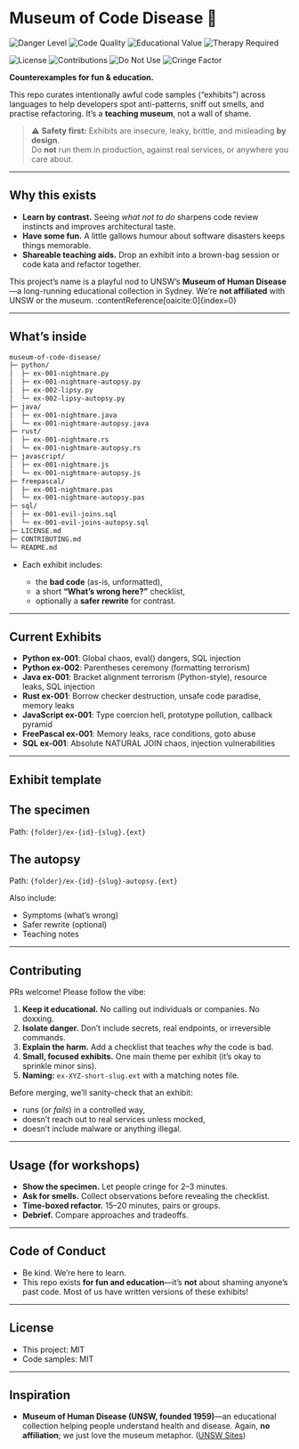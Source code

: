 # Museum of Code Disease 🧫

![Danger Level](https://img.shields.io/badge/danger%20level-☢️%20MAXIMUM-red?style=for-the-badge)
![Code Quality](https://img.shields.io/badge/code%20quality-💩%20TERRIBLE-brown?style=for-the-badge)
![Educational Value](https://img.shields.io/badge/educational%20value-📚%20HIGH-brightgreen?style=for-the-badge)
![Therapy Required](https://img.shields.io/badge/therapy%20required-🛋️%20PROBABLY-orange?style=for-the-badge)

![License](https://img.shields.io/badge/license-MIT-blue)
![Contributions](https://img.shields.io/badge/contributions-welcome-brightgreen)
![Do Not Use](https://img.shields.io/badge/production%20use-❌%20FORBIDDEN-red)
![Cringe Factor](https://img.shields.io/badge/cringe%20factor-😱%20MAXIMUM-purple)

**Counterexamples for fun & education.** 

This repo curates intentionally awful code samples (“exhibits”) across languages to help developers spot anti-patterns, sniff out smells, and practise refactoring. It’s a **teaching museum**, not a wall of shame.

> ⚠️ **Safety first:** Exhibits are insecure, leaky, brittle, and misleading **by design**.  
> Do **not** run them in production, against real services, or anywhere you care about.

---

## Why this exists

- **Learn by contrast.** Seeing *what not to do* sharpens code review instincts and improves architectural taste.
- **Have some fun.** A little gallows humour about software disasters keeps things memorable.
- **Shareable teaching aids.** Drop an exhibit into a brown-bag session or code kata and refactor together.

This project’s name is a playful nod to UNSW’s **Museum of Human Disease**—a long-running educational collection in Sydney. We’re **not affiliated** with UNSW or the museum. :contentReference[oaicite:0]{index=0}

---

## What’s inside

```bash
museum-of-code-disease/
├─ python/
│  ├─ ex-001-nightmare.py
│  ├─ ex-001-nightmare-autopsy.py
│  ├─ ex-002-lipsy.py
│  └─ ex-002-lipsy-autopsy.py
├─ java/
│  ├─ ex-001-nightmare.java
│  └─ ex-001-nightmare-autopsy.java
├─ rust/
│  ├─ ex-001-nightmare.rs
│  └─ ex-001-nightmare-autopsy.rs
├─ javascript/
│  ├─ ex-001-nightmare.js
│  └─ ex-001-nightmare-autopsy.js
├─ freepascal/
│  ├─ ex-001-nightmare.pas
│  └─ ex-001-nightmare-autopsy.pas
├─ sql/
│  ├─ ex-001-evil-joins.sql
│  └─ ex-001-evil-joins-autopsy.sql
├─ LICENSE.md
├─ CONTRIBUTING.md
└─ README.md
```

- Each exhibit includes:

  - the **bad code** (as-is, unformatted),
  - a short **“What’s wrong here?”** checklist,
  - optionally a **safer rewrite** for contrast.

---

## Current Exhibits

- **Python ex-001**: Global chaos, eval() dangers, SQL injection
- **Python ex-002**: Parentheses ceremony (formatting terrorism)  
- **Java ex-001**: Bracket alignment terrorism (Python-style), resource leaks, SQL injection
- **Rust ex-001**: Borrow checker destruction, unsafe code paradise, memory leaks
- **JavaScript ex-001**: Type coercion hell, prototype pollution, callback pyramid
- **FreePascal ex-001**: Memory leaks, race conditions, goto abuse
- **SQL ex-001**: Absolute NATURAL JOIN chaos, injection vulnerabilities

---

## Exhibit template

## The specimen

Path: `{folder}/ex-{id}-{slug}.{ext}`

## The autopsy

Path: `{folder}/ex-{id}-{slug}-autopsy.{ext}`

Also include:

- Symptoms (what’s wrong)
- Safer rewrite (optional)
- Teaching notes

---

## Contributing

PRs welcome! Please follow the vibe:

1. **Keep it educational.** No calling out individuals or companies. No doxxing.
2. **Isolate danger.** Don’t include secrets, real endpoints, or irreversible commands.
3. **Explain the harm.** Add a checklist that teaches *why* the code is bad.
4. **Small, focused exhibits.** One main theme per exhibit (it’s okay to sprinkle minor sins).
5. **Naming:** `ex-XYZ-short-slug.ext` with a matching notes file.

Before merging, we’ll sanity-check that an exhibit:

* runs (or *fails*) in a controlled way,
* doesn’t reach out to real services unless mocked,
* doesn’t include malware or anything illegal.

---

## Usage (for workshops)

* **Show the specimen.** Let people cringe for 2–3 minutes.
* **Ask for smells.** Collect observations before revealing the checklist.
* **Time-boxed refactor.** 15–20 minutes, pairs or groups.
* **Debrief.** Compare approaches and tradeoffs.

---

## Code of Conduct

- Be kind. We’re here to learn.
- This repo exists **for fun and education**—it’s **not** about shaming anyone’s past code. Most of us have written versions of these exhibits!

---

## License

- This project: MIT
- Code samples: MIT

---

## Inspiration

* **Museum of Human Disease (UNSW, founded 1959)**—an educational collection helping people understand health and disease. Again, **no affiliation**; we just love the museum metaphor. ([UNSW Sites][1])


[1]: https://www.unsw.edu.au/medicine-health/disease-museum/about?utm_source=chatgpt.com "About us | Museum of Human disease - UNSW Sydney"
